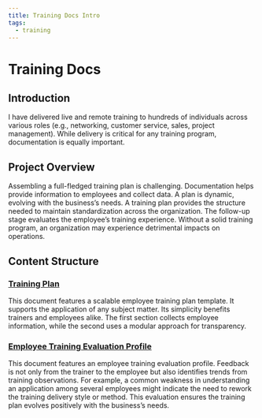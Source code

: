 ```yaml
---
title: Training Docs Intro
tags:
  - training
---
```


# Training Docs

## **Introduction**

I have delivered live and remote training to hundreds of individuals across various roles (e.g., networking, customer service, sales, project management). While delivery is critical for any training program, documentation is equally important.

## **Project Overview**

Assembling a full-fledged training plan is challenging. Documentation helps provide information to employees and collect data. A plan is dynamic, evolving with the business’s needs. A training plan provides the structure needed to maintain standardization across the organization. The follow-up stage evaluates the employee’s training experience. Without a solid training program, an organization may experience detrimental impacts on operations.

## **Content Structure**

### [Training Plan](training-plan.md)

This document features a scalable employee training plan template. It supports the application of any subject matter. Its simplicity benefits trainers and
employees alike. The first section collects employee information, while the second uses a modular approach for transparency.

### [Employee Training Evaluation Profile](employee-training-evaluation-profile.md)

This document features an employee training evaluation profile. Feedback is not only from the trainer to the employee but also identifies trends from training observations. For example, a common weakness in understanding an application among several employees might indicate the need to rework the training delivery style or method. This evaluation ensures the training plan evolves positively with the business’s needs.

